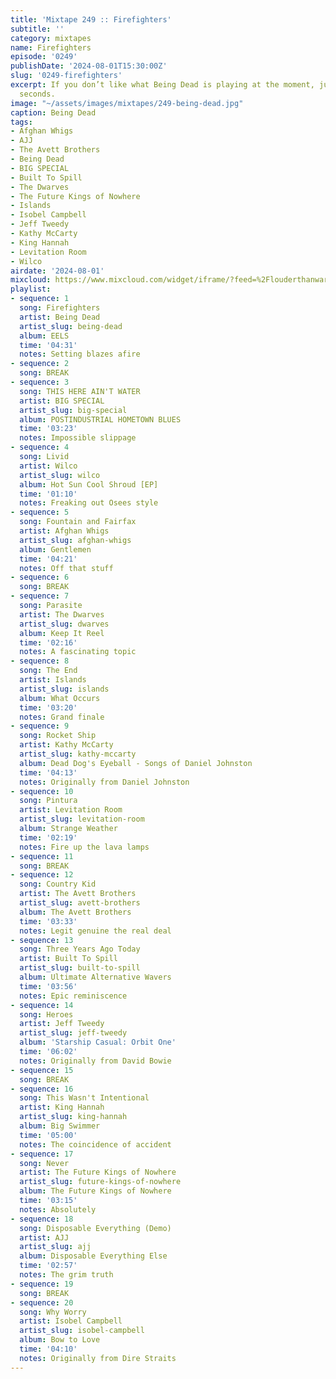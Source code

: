 ```yaml
---
title: 'Mixtape 249 :: Firefighters'
subtitle: ''
category: mixtapes
name: Firefighters
episode: '0249'
publishDate: '2024-08-01T15:30:00Z'
slug: '0249-firefighters'
excerpt: If you don’t like what Being Dead is playing at the moment, just wait five
  seconds.
image: "~/assets/images/mixtapes/249-being-dead.jpg"
caption: Being Dead
tags:
- Afghan Whigs
- AJJ
- The Avett Brothers
- Being Dead
- BIG SPECIAL
- Built To Spill
- The Dwarves
- The Future Kings of Nowhere
- Islands
- Isobel Campbell
- Jeff Tweedy
- Kathy McCarty
- King Hannah
- Levitation Room
- Wilco
airdate: '2024-08-01'
mixcloud: https://www.mixcloud.com/widget/iframe/?feed=%2Flouderthanwar%2Fthe-mixtape-249-firefighters-2024-08-01%2F&hide_artwork=1&hide_cover=1
playlist:
- sequence: 1
  song: Firefighters
  artist: Being Dead
  artist_slug: being-dead
  album: EELS
  time: '04:31'
  notes: Setting blazes afire
- sequence: 2
  song: BREAK
- sequence: 3
  song: THIS HERE AIN'T WATER
  artist: BIG SPECIAL
  artist_slug: big-special
  album: POSTINDUSTRIAL HOMETOWN BLUES
  time: '03:23'
  notes: Impossible slippage
- sequence: 4
  song: Livid
  artist: Wilco
  artist_slug: wilco
  album: Hot Sun Cool Shroud [EP]
  time: '01:10'
  notes: Freaking out Osees style
- sequence: 5
  song: Fountain and Fairfax
  artist: Afghan Whigs
  artist_slug: afghan-whigs
  album: Gentlemen
  time: '04:21'
  notes: Off that stuff
- sequence: 6
  song: BREAK
- sequence: 7
  song: Parasite
  artist: The Dwarves
  artist_slug: dwarves
  album: Keep It Reel
  time: '02:16'
  notes: A fascinating topic
- sequence: 8
  song: The End
  artist: Islands
  artist_slug: islands
  album: What Occurs
  time: '03:20'
  notes: Grand finale
- sequence: 9
  song: Rocket Ship
  artist: Kathy McCarty
  artist_slug: kathy-mccarty
  album: Dead Dog's Eyeball - Songs of Daniel Johnston
  time: '04:13'
  notes: Originally from Daniel Johnston
- sequence: 10
  song: Pintura
  artist: Levitation Room
  artist_slug: levitation-room
  album: Strange Weather
  time: '02:19'
  notes: Fire up the lava lamps
- sequence: 11
  song: BREAK
- sequence: 12
  song: Country Kid
  artist: The Avett Brothers
  artist_slug: avett-brothers
  album: The Avett Brothers
  time: '03:33'
  notes: Legit genuine the real deal
- sequence: 13
  song: Three Years Ago Today
  artist: Built To Spill
  artist_slug: built-to-spill
  album: Ultimate Alternative Wavers
  time: '03:56'
  notes: Epic reminiscence
- sequence: 14
  song: Heroes
  artist: Jeff Tweedy
  artist_slug: jeff-tweedy
  album: 'Starship Casual: Orbit One'
  time: '06:02'
  notes: Originally from David Bowie
- sequence: 15
  song: BREAK
- sequence: 16
  song: This Wasn't Intentional
  artist: King Hannah
  artist_slug: king-hannah
  album: Big Swimmer
  time: '05:00'
  notes: The coincidence of accident
- sequence: 17
  song: Never
  artist: The Future Kings of Nowhere
  artist_slug: future-kings-of-nowhere
  album: The Future Kings of Nowhere
  time: '03:15'
  notes: Absolutely
- sequence: 18
  song: Disposable Everything (Demo)
  artist: AJJ
  artist_slug: ajj
  album: Disposable Everything Else
  time: '02:57'
  notes: The grim truth
- sequence: 19
  song: BREAK
- sequence: 20
  song: Why Worry
  artist: Isobel Campbell
  artist_slug: isobel-campbell
  album: Bow to Love
  time: '04:10'
  notes: Originally from Dire Straits
---
```


